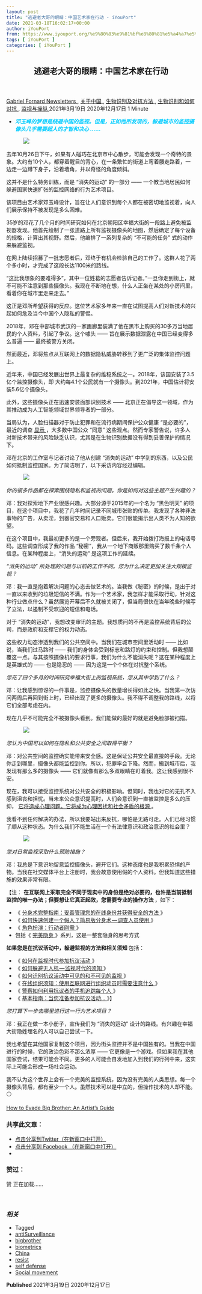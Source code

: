 ```yaml
---
layout: post
title: "逃避老大哥的眼睛：中国艺术家在行动 - iYouPort"
date: 2021-03-18T16:02:17+00:00
author: iYouPort
from: https://www.iyouport.org/%e9%80%83%e9%81%bf%e8%80%81%e5%a4%a7%e5%93%a5%e7%9a%84%e7%9c%bc%e7%9d%9b%ef%bc%9a%e4%b8%ad%e5%9b%bd%e8%89%ba%e6%9c%af%e5%ae%b6%e5%9c%a8%e8%a1%8c%e5%8a%a8/
tags: [ iYouPort ]
categories: [ iYouPort ]
---
```


<article class="post-15601 post type-post status-publish format-standard has-post-thumbnail hentry category-newsletters category-27 category-91 category-92 category-20 tag-antisurveillance tag-bigbrother tag-biometrics tag-china tag-resist tag-self-defense tag-social-movement" id="post-15601">
 <header class="entry-header">
  <h1 class="entry-title">
   逃避老大哥的眼睛：中国艺术家在行动
  </h1>
 </header>
 <div class="entry-meta">
  <span class="byline">
   <a href="https://www.iyouport.org/author/gabrielfornard/" rel="author" title="由Gabriel Fornard发布">
    Gabriel Fornard
   </a>
  </span>
  <span class="cat-links">
   <a href="https://www.iyouport.org/category/newsletters/" rel="category tag">
    Newsletters
   </a>
   ,
   <a href="https://www.iyouport.org/category/%e5%85%b3%e4%ba%8e%e4%b8%ad%e5%9b%bd/" rel="category tag">
    关于中国
   </a>
   ,
   <a href="https://www.iyouport.org/category/%e7%94%9f%e7%89%a9%e8%af%86%e5%88%ab%e5%8f%8a%e5%af%b9%e6%8a%97%e6%96%b9%e6%b3%95/" rel="category tag">
    生物识别及对抗方法
   </a>
   ,
   <a href="https://www.iyouport.org/category/%e7%94%9f%e7%89%a9%e8%af%86%e5%88%ab/" rel="category tag">
    生物识别和如何对抗
   </a>
   ,
   <a href="https://www.iyouport.org/category/%e7%9b%91%e8%a7%86%e4%b8%8e%e6%93%8d%e7%ba%b5/" rel="category tag">
    监视与操纵
   </a>
  </span>
  <span class="published-on">
   <time class="entry-date published" datetime="2021-03-19T00:02:17+08:00">
    2021年3月19日
   </time>
   <time class="updated" datetime="2020-12-17T12:13:43+08:00">
    2020年12月17日
   </time>
  </span>
  <span class="word-count">
   1 Minute
  </span>
 </div>
 <div class="entry-content">
  <ul>
   <li class="graf graf--p">
    <span style="color: #00ccff;">
     <em>
      <strong>
       邓玉峰的梦想是绕避中国的监视。但是，正如他所发现的，躲避城市的监控摄像头几乎需要超人的才智和决心 ……
      </strong>
     </em>
    </span>
   </li>
  </ul>
  <figure class="graf graf--figure">
   <img class="graf-image aligncenter jetpack-lazy-image" data-height="491" data-image-id="0*2-ai84DWVuTKAPq4.jpg" data-lazy-src="https://i2.wp.com/cdn-images-1.medium.com/max/1067/0*2-ai84DWVuTKAPq4.jpg?w=1100&amp;is-pending-load=1#038;ssl=1" data-recalc-dims="1" data-width="830" src="https://i2.wp.com/cdn-images-1.medium.com/max/1067/0*2-ai84DWVuTKAPq4.jpg?w=1100&amp;ssl=1" srcset="data:image/gif;base64,R0lGODlhAQABAIAAAAAAAP///yH5BAEAAAAALAAAAAABAAEAAAIBRAA7"/>
   <noscript>
    <img class="graf-image aligncenter" data-height="491" data-image-id="0*2-ai84DWVuTKAPq4.jpg" data-recalc-dims="1" data-width="830" src="https://i2.wp.com/cdn-images-1.medium.com/max/1067/0*2-ai84DWVuTKAPq4.jpg?w=1100&amp;ssl=1"/>
   </noscript>
  </figure>
  <p class="graf graf--p">
   去年10月26日下午，如果有人碰巧在北京市中心散步，可能会发现一个奇特的景象。大约有10个人，都穿着醒目的背心，在一条繁忙的街道上弯着腰走路着，一边走一边蹲下身子，沿着墙角，并以奇怪的角度倾斜。
  </p>
  <p class="graf graf--p">
   这并不是什么特务训练，而是 “消失的运动” 的一部分 —— 一个教当地居民如何躲避国家快速扩张的监控网络的行为艺术项目。
  </p>
  <p class="graf graf--p">
   该项目由艺术家邓玉峰设计，旨在让人们意识到每个人都在被密切地监视着，向人们展示保持不被发现是多么困难。
  </p>
  <p class="graf graf--p">
   35岁的邓花了几个月的时间研究如何在北京朝阳区幸福大街的一段路上避免被监视器发现。他首先绘制了一张道路上所有监视摄像头的地图，然后确定了每个设备的规格，计算出其视野。然后，他编排了一系列复杂的 “不可能的任务” 式的动作来躲避监视。
  </p>
  <p class="graf graf--p">
   在网上陆续招募了一批志愿者后，邓终于有机会检验自己的工作了。这群人花了两个多小时，才完成了这段长达1100米的路线。
  </p>
  <p class="graf graf--p graf--startsWithDoubleQuote">
   “这比我想象的要难得多”，其中一位姓葛的志愿者告诉记者。”一旦你走到街上，就不可能不注意到那些摄像头。我现在不断地在想，什么人正坐在某处的小房间里，看着你在城市里走来走去。”
  </p>
  <p class="graf graf--p">
   这正是邓所希望获得的反应。这位艺术家多年来一直在试图提高人们对新技术的兴起如何危及当今中国个人隐私的警惕。
  </p>
  <p class="graf graf--p">
   2018年，邓在中部城市武汉的一家画廊里装满了他在黑市上购买的30多万当地居民的个人资料，引起了争议。这个噱头 —— 旨在展示数据泄露在中国已经变得多么普遍 —— 最终被警方关闭。
  </p>
  <p class="graf graf--p">
   然而最近，邓将焦点从互联网上的数据隐私威胁转移到了更广泛的集体监控问题上。
  </p>
  <p class="graf graf--p">
   近年来，中国已经发展出世界上最复杂的维稳系统之一。2018年，该国安装了3.5亿个监控摄像头，即 大约每4.1个公民就有一个摄像头。到2021年，中国估计将安装5.6亿个摄像头。
  </p>
  <p class="graf graf--p">
   此外，这些摄像头正在迅速安装面部识别技术 —— 北京正在倡导这一领域，作为其推动成为人工智能领域世界领导者的一部分。
  </p>
  <p class="graf graf--p">
   当局认为，人脸扫描器对于防止犯罪和在流行病期间保护公众健康 “是必要的”，最近的调查
   <a class="markup--anchor markup--p-anchor" data-href="https://www.sixthtone.com/news/1004929/user-concerns-over-facial-recognition-high%2C-china-survey-says" href="https://www.sixthtone.com/news/1004929/user-concerns-over-facial-recognition-high%2C-china-survey-says" rel="noopener" target="_blank">
    显示
   </a>
   ，大多数中国公众 “同意” 这些观点。然而专家警告说，许多人对新技术带来的风险缺乏认识，尤其是在生物识别数据没有得到妥善保护的情况下。
  </p>
  <p class="graf graf--p">
   邓在北京的工作室与记者讨论了他从创建 “消失的运动” 中学到的东西，以及公民如何抵制监控国家。为了简洁明了，以下采访内容经过编辑。
  </p>
  <figure class="graf graf--figure">
   <img class="graf-image aligncenter jetpack-lazy-image" data-height="553" data-image-id="0*7Jni2vlN8VcCeBNQ.jpg" data-lazy-src="https://i0.wp.com/cdn-images-1.medium.com/max/1067/0*7Jni2vlN8VcCeBNQ.jpg?w=1100&amp;is-pending-load=1#038;ssl=1" data-recalc-dims="1" data-width="830" src="https://i0.wp.com/cdn-images-1.medium.com/max/1067/0*7Jni2vlN8VcCeBNQ.jpg?w=1100&amp;ssl=1" srcset="data:image/gif;base64,R0lGODlhAQABAIAAAAAAAP///yH5BAEAAAAALAAAAAABAAEAAAIBRAA7"/>
   <noscript>
    <img class="graf-image aligncenter" data-height="553" data-image-id="0*7Jni2vlN8VcCeBNQ.jpg" data-recalc-dims="1" data-width="830" src="https://i0.wp.com/cdn-images-1.medium.com/max/1067/0*7Jni2vlN8VcCeBNQ.jpg?w=1100&amp;ssl=1"/>
   </noscript>
  </figure>
  <p class="graf graf--p">
   <em class="markup--em markup--p-em">
    你的很多作品都在探索围绕隐私和监视的问题。你是如何对这些主题产生兴趣的？
   </em>
  </p>
  <p class="graf graf--p">
   邓：我对探索地下产业很感兴趣。大部分源于2015年的一个名为 “黑色明天” 的项目，在这个项目中，我花了几年时间记录不同城市张贴的传单。我发现了各种非法事物的广告，从卖淫，到器官交易和人口贩卖。它们很能揭示出人类不为人知的欲望。
  </p>
  <p class="graf graf--p">
   在这个项目中，我最初更多的是一个旁观者。但后来，我开始拨打海报上的电话号码。这些调查形成了我的作品 “秘密”，我从一个地下商贩那里购买了数千条个人信息。在某种程度上，“消失的运动” 是这项工作的延续。
  </p>
  <p class="graf graf--p graf--startsWithDoubleQuote">
   <em class="markup--em markup--p-em">
    “消失的运动” 所处理的问题与以前的工作不同。您为什么决定更加关注大规模监视？
   </em>
  </p>
  <p class="graf graf--p">
   邓：我一直是抱着解决问题的心态去做艺术的。当我做《秘密》的时候，是出于对一直以来收到的垃圾短信的不满。作为一个艺术家，我怎样才能采取行动，针对这种行业做点什么？虽然展览开幕后不久就被关闭了，但当局很快在当年晚些时候写了立法，以遏制不受欢迎的短信和电话。
  </p>
  <p class="graf graf--p">
   对于 “消失的运动”，我想改变审讯的主题。我想质问的不再是监控系统背后的公司，而是政府和支撑它的权力动态。
  </p>
  <p class="graf graf--p">
   这些权力动态渗透到我们的公共空间中。当我们在城市空间里活动时 —— 比如说，当我们过马路时 —— 我们的身体会受到标志和路灯的约束和控制。但我想颠覆这一点。与其按照摄像机的要求行事，我们为什么不能消失呢？这在某种程度上是英雄式的 —— 也是隐忍的 —— 因为这是一个个体在对抗整个系统。
  </p>
  <p class="graf graf--p">
   <em class="markup--em markup--p-em">
    您花了四个多月的时间研究幸福大街上的监视系统，您从其中学到了什么？
   </em>
  </p>
  <p class="graf graf--p">
   邓：让我感到惊讶的一件事是，监控摄像头的数量增长得如此之快。当我第一次访问两周后再回到街上时，已经出现了更多的摄像头。我不得不调整我的路线，以将它们全部考虑在内。
  </p>
  <p class="graf graf--p">
   现在几乎不可能完全不被摄像头看到。我们能做的最好的就是避免脸部被扫描。
  </p>
  <figure class="graf graf--figure">
   <img class="graf-image aligncenter jetpack-lazy-image" data-height="619" data-image-id="0*n4DppbOyrlw0RiJU.jpg" data-lazy-src="https://i2.wp.com/cdn-images-1.medium.com/max/1067/0*n4DppbOyrlw0RiJU.jpg?w=1100&amp;is-pending-load=1#038;ssl=1" data-recalc-dims="1" data-width="830" src="https://i2.wp.com/cdn-images-1.medium.com/max/1067/0*n4DppbOyrlw0RiJU.jpg?w=1100&amp;ssl=1" srcset="data:image/gif;base64,R0lGODlhAQABAIAAAAAAAP///yH5BAEAAAAALAAAAAABAAEAAAIBRAA7"/>
   <noscript>
    <img class="graf-image aligncenter" data-height="619" data-image-id="0*n4DppbOyrlw0RiJU.jpg" data-recalc-dims="1" data-width="830" src="https://i2.wp.com/cdn-images-1.medium.com/max/1067/0*n4DppbOyrlw0RiJU.jpg?w=1100&amp;ssl=1"/>
   </noscript>
  </figure>
  <p class="graf graf--p">
   <em class="markup--em markup--p-em">
    您认为中国可以如何在隐私和公共安全之间取得平衡？
   </em>
  </p>
  <p class="graf graf--p">
   邓：对公共空间的监控确实能带来安全感。这是保证公共安全最直接的手段。无论你走到哪里，摄像头都能监控到你。所以，犯罪率会下降。然而，搬到城市后，我发现有那么多的摄像头 —— 它们就像有那么多双眼睛在盯着我。这让我感到很不安。
  </p>
  <p class="graf graf--p">
   现在，我可以接受监控系统对公共安全的积极影响。但同时，我也对它的无孔不入感到沮丧和担忧。当未来公众意识提高时，人们会意识到一直被监控是多么的压抑，
   <a class="markup--anchor markup--p-anchor" data-href="https://www.iyouport.org/%e6%8c%81%e7%bb%ad%e7%9a%84%e7%9b%91%e6%8e%a7%e5%a6%82%e4%bd%95%e6%8d%9f%e4%bc%a4%e4%ba%86%e4%bd%a0%e7%9a%84%e5%a4%a7%e8%84%91%ef%bc%9f/" href="https://www.iyouport.org/%e6%8c%81%e7%bb%ad%e7%9a%84%e7%9b%91%e6%8e%a7%e5%a6%82%e4%bd%95%e6%8d%9f%e4%bc%a4%e4%ba%86%e4%bd%a0%e7%9a%84%e5%a4%a7%e8%84%91%ef%bc%9f/" rel="noopener" target="_blank">
    它将造成心理问题。它将成为心理困扰和社会矛盾的根源
   </a>
   。
  </p>
  <p class="graf graf--p">
   我看不到任何解决的办法，所以我要站出来反抗，哪怕是无路可走。人们已经习惯了顺从这种状态。为什么我们不能生活在一个有法律意识和政治意识的社会里？
  </p>
  <figure class="graf graf--figure">
   <img class="graf-image aligncenter jetpack-lazy-image" data-height="513" data-image-id="0*YBMQ-7DOyam2xz_a.jpg" data-lazy-src="https://i0.wp.com/cdn-images-1.medium.com/max/1067/0*YBMQ-7DOyam2xz_a.jpg?w=1100&amp;is-pending-load=1#038;ssl=1" data-recalc-dims="1" data-width="830" src="https://i0.wp.com/cdn-images-1.medium.com/max/1067/0*YBMQ-7DOyam2xz_a.jpg?w=1100&amp;ssl=1" srcset="data:image/gif;base64,R0lGODlhAQABAIAAAAAAAP///yH5BAEAAAAALAAAAAABAAEAAAIBRAA7"/>
   <noscript>
    <img class="graf-image aligncenter" data-height="513" data-image-id="0*YBMQ-7DOyam2xz_a.jpg" data-recalc-dims="1" data-width="830" src="https://i0.wp.com/cdn-images-1.medium.com/max/1067/0*YBMQ-7DOyam2xz_a.jpg?w=1100&amp;ssl=1"/>
   </noscript>
  </figure>
  <p class="graf graf--p">
   <em class="markup--em markup--p-em">
    您对日常监视采取什么预防措施？
   </em>
  </p>
  <p class="graf graf--p">
   邓：我总是下意识地留意监控摄像头，避开它们。这种态度也是我积累恐惧的产物。当我在社交媒体平台上注册时，我会故意使用假的个人资料。但我知道这些措施的效果非常有限。
  </p>
  <p class="graf graf--p">
   【注：
   <strong class="markup--strong markup--p-strong">
    在互联网上采取完全不同于现实中的身份是绝对必要的，也许是当前抵制监控的唯一办法；但要想让它真正起效，您需要专业的操作方法
   </strong>
   ，如下：
  </p>
  <ul class="postList">
   <li class="graf graf--li">
    《
    <a class="markup--anchor markup--li-anchor" data-href="https://www.iyouport.org/%e5%88%86%e8%a3%82%e4%ba%ba%e6%a0%bc%e7%9a%84%e9%ad%85%e5%8a%9b/" href="https://www.iyouport.org/%e5%88%86%e8%a3%82%e4%ba%ba%e6%a0%bc%e7%9a%84%e9%ad%85%e5%8a%9b/" rel="noopener" target="_blank">
     分身术完整指南：妥善管理您的在线身份并获得安全的方法
    </a>
    》
   </li>
   <li class="graf graf--li">
    《
    <a class="markup--anchor markup--li-anchor" data-href="https://www.iyouport.org/%e5%a6%82%e4%bd%95%e5%bf%ab%e9%80%9f%e5%88%9b%e5%bb%ba%e4%b8%80%e4%b8%aa%e5%81%87%e4%ba%ba%ef%bc%9f%e7%ae%80%e6%98%93%e7%89%88%e5%88%86%e8%ba%ab%e6%9c%af%e2%80%8a-%e2%80%8a%e8%b0%83%e6%9f%a5%e4%ba%ba/" href="https://www.iyouport.org/%e5%a6%82%e4%bd%95%e5%bf%ab%e9%80%9f%e5%88%9b%e5%bb%ba%e4%b8%80%e4%b8%aa%e5%81%87%e4%ba%ba%ef%bc%9f%e7%ae%80%e6%98%93%e7%89%88%e5%88%86%e8%ba%ab%e6%9c%af%e2%80%8a-%e2%80%8a%e8%b0%83%e6%9f%a5%e4%ba%ba/" rel="noopener" target="_blank">
     如何快速创建一个假人？简易版分身术 — 调查人员使用
    </a>
    》
   </li>
   <li class="graf graf--li">
    《
    <a class="markup--anchor markup--li-anchor" data-href="https://www.iyouport.org/%e8%a7%92%e8%89%b2%e6%89%ae%e6%bc%94%ef%bc%9a%e8%a1%8c%e5%8a%a8%e8%80%85%e5%88%9a%e9%9c%80video/" href="https://www.iyouport.org/%e8%a7%92%e8%89%b2%e6%89%ae%e6%bc%94%ef%bc%9a%e8%a1%8c%e5%8a%a8%e8%80%85%e5%88%9a%e9%9c%80video/" rel="noopener" target="_blank">
     角色扮演：行动者刚需
    </a>
    》
   </li>
   <li class="graf graf--li">
    包括《
    <a class="markup--anchor markup--li-anchor" data-href="https://www.iyouport.org/%e5%a6%82%e4%bd%95%e5%81%9a%e5%88%b0%e5%ae%8c%e7%be%8e%e9%9a%90%e8%ba%ab%ef%bc%9a%e6%89%ab%e8%8d%a1%e5%8d%b1%e9%99%a9%e5%8c%ba%e5%9f%9f%ef%bc%887%ef%bc%89/" href="https://www.iyouport.org/%e5%a6%82%e4%bd%95%e5%81%9a%e5%88%b0%e5%ae%8c%e7%be%8e%e9%9a%90%e8%ba%ab%ef%bc%9a%e6%89%ab%e8%8d%a1%e5%8d%b1%e9%99%a9%e5%8c%ba%e5%9f%9f%ef%bc%887%ef%bc%89/" rel="noopener" target="_blank">
     完美隐身
    </a>
    》系列，这是一整套隐身的思考方式
   </li>
  </ul>
  <p class="graf graf--p">
   <strong class="markup--strong markup--p-strong">
    如果您是在抗议活动中，躲避监视的方法和相关须知
   </strong>
   包括：
  </p>
  <ul class="postList">
   <li class="graf graf--li">
    《
    <a class="markup--anchor markup--li-anchor" data-href="https://www.iyouport.org/%e5%a6%82%e4%bd%95%e5%9c%a8%e7%9b%91%e8%a7%86%e6%97%b6%e4%bb%a3%e5%8f%82%e5%8a%a0%e6%8a%97%e8%ae%ae%e6%b4%bb%e5%8a%a8/" href="https://www.iyouport.org/%e5%a6%82%e4%bd%95%e5%9c%a8%e7%9b%91%e8%a7%86%e6%97%b6%e4%bb%a3%e5%8f%82%e5%8a%a0%e6%8a%97%e8%ae%ae%e6%b4%bb%e5%8a%a8/" rel="noopener" target="_blank">
     如何在监视时代参加抗议活动
    </a>
    》
   </li>
   <li class="graf graf--li">
    《
    <a class="markup--anchor markup--li-anchor" data-href="https://www.iyouport.org/%e5%a6%82%e4%bd%95%e8%ba%b2%e9%81%bf%e6%97%a0%e4%ba%ba%e6%9c%ba-%e7%9b%91%e8%a7%86%e6%97%b6%e4%bb%a3%e7%9a%84%e9%a1%bb%e7%9f%a5/" href="https://www.iyouport.org/%e5%a6%82%e4%bd%95%e8%ba%b2%e9%81%bf%e6%97%a0%e4%ba%ba%e6%9c%ba-%e7%9b%91%e8%a7%86%e6%97%b6%e4%bb%a3%e7%9a%84%e9%a1%bb%e7%9f%a5/" rel="noopener" target="_blank">
     如何躲避无人机 — 监视时代的须知
    </a>
    》
   </li>
   <li class="graf graf--li">
    《
    <a class="markup--anchor markup--li-anchor" data-href="https://www.iyouport.org/%e5%a6%82%e4%bd%95%e8%af%86%e5%88%ab%e6%8a%97%e8%ae%ae%e6%b4%bb%e5%8a%a8%e4%b8%ad%e5%8f%af%e8%a7%81%e7%9a%84%e5%92%8c%e4%b8%8d%e5%8f%af%e8%a7%81%e7%9a%84%e7%9b%91%e8%a7%86/" href="https://www.iyouport.org/%e5%a6%82%e4%bd%95%e8%af%86%e5%88%ab%e6%8a%97%e8%ae%ae%e6%b4%bb%e5%8a%a8%e4%b8%ad%e5%8f%af%e8%a7%81%e7%9a%84%e5%92%8c%e4%b8%8d%e5%8f%af%e8%a7%81%e7%9a%84%e7%9b%91%e8%a7%86/" rel="noopener" target="_blank">
     如何识别抗议活动中可见的和不可见的监视
    </a>
    》
   </li>
   <li class="graf graf--li">
    《
    <a class="markup--anchor markup--li-anchor" data-href="https://www.iyouport.org/%e5%9c%a8%e7%ba%bf%e7%bb%84%e7%bb%87%e9%a1%bb%e7%9f%a5%ef%bc%9a%e4%bd%bf%e7%94%a8%e4%ba%92%e8%81%94%e7%bd%91%e8%bf%9b%e8%a1%8c%e7%bb%84%e7%bb%87%e5%8a%a8%e5%91%98%e6%97%b6%e9%9c%80%e8%a6%81%e6%b3%a8/" href="https://www.iyouport.org/%e5%9c%a8%e7%ba%bf%e7%bb%84%e7%bb%87%e9%a1%bb%e7%9f%a5%ef%bc%9a%e4%bd%bf%e7%94%a8%e4%ba%92%e8%81%94%e7%bd%91%e8%bf%9b%e8%a1%8c%e7%bb%84%e7%bb%87%e5%8a%a8%e5%91%98%e6%97%b6%e9%9c%80%e8%a6%81%e6%b3%a8/" rel="noopener" target="_blank">
     在线组织须知：使用互联网进行组织动员时需要注意什么
    </a>
    》
   </li>
   <li class="graf graf--li">
    《
    <a class="markup--anchor markup--li-anchor" data-href="https://www.iyouport.org/%e8%ad%a6%e5%af%9f%e5%a6%82%e4%bd%95%e5%88%a9%e7%94%a8%e6%8a%97%e8%ae%ae%e8%80%85%e7%9a%84%e6%89%8b%e6%9c%ba%e8%bf%bd%e8%b8%aa%e6%af%8f%e4%b8%aa%e4%ba%ba/" href="https://www.iyouport.org/%e8%ad%a6%e5%af%9f%e5%a6%82%e4%bd%95%e5%88%a9%e7%94%a8%e6%8a%97%e8%ae%ae%e8%80%85%e7%9a%84%e6%89%8b%e6%9c%ba%e8%bf%bd%e8%b8%aa%e6%af%8f%e4%b8%aa%e4%ba%ba/" rel="noopener" target="_blank">
     警察如何利用抗议者的手机追踪每个人
    </a>
    》
   </li>
   <li class="graf graf--li">
    《
    <a class="markup--anchor markup--li-anchor" data-href="https://www.iyouport.org/%e6%8c%87%e5%8d%97%ef%bc%9a%e5%bd%93%e6%82%a8%e5%87%86%e5%a4%87%e5%8f%82%e5%8a%a0%e6%8a%97%e8%ae%ae%e6%b4%bb%e5%8a%a8/" href="https://www.iyouport.org/%e6%8c%87%e5%8d%97%ef%bc%9a%e5%bd%93%e6%82%a8%e5%87%86%e5%a4%87%e5%8f%82%e5%8a%a0%e6%8a%97%e8%ae%ae%e6%b4%bb%e5%8a%a8/" rel="noopener" target="_blank">
     基本指南：当您准备参加抗议活动…
    </a>
    》】
   </li>
  </ul>
  <p class="graf graf--p">
   <em class="markup--em markup--p-em">
    您打算下一步去哪里进行这一行为艺术项目？
   </em>
  </p>
  <p class="graf graf--p">
   邓：我正在做一本小册子，宣传我们为 “消失的运动” 设计的路线。有兴趣在幸福大街隐姓埋名的人可以自己尝试一下。
  </p>
  <p class="graf graf--p">
   我也希望在其他国家复制这个项目，因为街头监控并不是中国独有的。当我在中国进行的时候，它的政治色彩不那么浓厚 —— 它更像是一个游戏。但如果我在其他国家尝试，结果可能会不同。更多的人可能会自发地加入到我们的行列中来，这实际上可能会形成一场社会运动。
  </p>
  <p class="graf graf--p">
   我不认为这个世界上会有一个完美的监控系统，因为没有完美的人类思想。每一个摄像头背后，都有至少一个人。虽然技术可以是中立的，但操作技术的人却不能。⚪️
  </p>
  <p class="graf graf--p">
   <a class="markup--anchor markup--p-anchor" data-href="http://www.sixthtone.com/news/1006432/how-to-evade-big-brother-an-artists-guide" href="https://www.sixthtone.com/news/1006432/how-to-evade-big-brother-an-artists-guide" rel="noopener" target="_blank">
    How to Evade Big Brother: An Artist’s Guide
   </a>
  </p>
  <div id="atatags-1611829871-60afa0eae8938">
  </div>
  <div class="sharedaddy sd-sharing-enabled">
   <div class="robots-nocontent sd-block sd-social sd-social-icon sd-sharing">
    <h3 class="sd-title">
     共享此文章：
    </h3>
    <div class="sd-content">
     <ul>
      <li class="share-twitter">
       <a class="share-twitter sd-button share-icon no-text" data-shared="sharing-twitter-15601" href="https://www.iyouport.org/%e9%80%83%e9%81%bf%e8%80%81%e5%a4%a7%e5%93%a5%e7%9a%84%e7%9c%bc%e7%9d%9b%ef%bc%9a%e4%b8%ad%e5%9b%bd%e8%89%ba%e6%9c%af%e5%ae%b6%e5%9c%a8%e8%a1%8c%e5%8a%a8/?share=twitter" rel="nofollow noopener noreferrer" target="_blank" title="点击分享到Twitter">
        <span>
        </span>
        <span class="sharing-screen-reader-text">
         点击分享到Twitter（在新窗口中打开）
        </span>
       </a>
      </li>
      <li class="share-facebook">
       <a class="share-facebook sd-button share-icon no-text" data-shared="sharing-facebook-15601" href="https://www.iyouport.org/%e9%80%83%e9%81%bf%e8%80%81%e5%a4%a7%e5%93%a5%e7%9a%84%e7%9c%bc%e7%9d%9b%ef%bc%9a%e4%b8%ad%e5%9b%bd%e8%89%ba%e6%9c%af%e5%ae%b6%e5%9c%a8%e8%a1%8c%e5%8a%a8/?share=facebook" rel="nofollow noopener noreferrer" target="_blank" title="点击分享到 Facebook ">
        <span>
        </span>
        <span class="sharing-screen-reader-text">
         点击分享到 Facebook （在新窗口中打开）
        </span>
       </a>
      </li>
      <li class="share-end">
      </li>
     </ul>
    </div>
   </div>
  </div>
  <div class="sharedaddy sd-block sd-like jetpack-likes-widget-wrapper jetpack-likes-widget-unloaded" data-name="like-post-frame-161182987-15601-60afa0eae9384" data-src="https://widgets.wp.com/likes/#blog_id=161182987&amp;post_id=15601&amp;origin=www.iyouport.org&amp;obj_id=161182987-15601-60afa0eae9384" id="like-post-wrapper-161182987-15601-60afa0eae9384">
   <h3 class="sd-title">
    赞过：
   </h3>
   <div class="likes-widget-placeholder post-likes-widget-placeholder" style="height: 55px;">
    <span class="button">
     <span>
      赞
     </span>
    </span>
    <span class="loading">
     正在加载……
    </span>
   </div>
   <span class="sd-text-color">
   </span>
   <a class="sd-link-color">
   </a>
  </div>
  <div class="jp-relatedposts" id="jp-relatedposts">
   <h3 class="jp-relatedposts-headline">
    <em>
     相关
    </em>
   </h3>
  </div>
 </div>
 <div class="entry-footer">
  <ul class="post-tags light-text">
   <li>
    Tagged
   </li>
   <li>
    <a href="https://www.iyouport.org/tag/antisurveillance/" rel="tag">
     antiSurveillance
    </a>
   </li>
   <li>
    <a href="https://www.iyouport.org/tag/bigbrother/" rel="tag">
     bigbrother
    </a>
   </li>
   <li>
    <a href="https://www.iyouport.org/tag/biometrics/" rel="tag">
     biometrics
    </a>
   </li>
   <li>
    <a href="https://www.iyouport.org/tag/china/" rel="tag">
     China
    </a>
   </li>
   <li>
    <a href="https://www.iyouport.org/tag/resist/" rel="tag">
     resist
    </a>
   </li>
   <li>
    <a href="https://www.iyouport.org/tag/self-defense/" rel="tag">
     self defense
    </a>
   </li>
   <li>
    <a href="https://www.iyouport.org/tag/social-movement/" rel="tag">
     Social movement
    </a>
   </li>
  </ul>
 </div>
 <div class="entry-author-wrapper">
  <div class="site-posted-on">
   <strong>
    Published
   </strong>
   <time class="entry-date published" datetime="2021-03-19T00:02:17+08:00">
    2021年3月19日
   </time>
   <time class="updated" datetime="2020-12-17T12:13:43+08:00">
    2020年12月17日
   </time>
  </div>
 </div>
</article>

